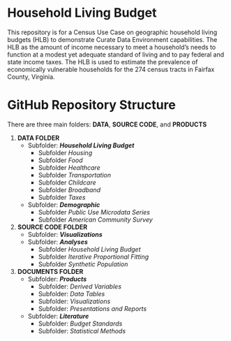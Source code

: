 # Household Living Budget
This repository is for a Census Use Case on geographic household living budgets (HLB) to demonstrate Curate Data Environment capabilities. The HLB as the amount of income necessary to meet a household’s needs to function at a modest yet adequate standard of living and to pay federal and state income taxes. The HLB is used to estimate the prevalence of economically vulnerable households for the 274 census tracts in Fairfax County, Virginia. 

# GitHub Repository Structure
There are three main folders: **DATA**, **SOURCE CODE**, and **PRODUCTS**
1. **DATA FOLDER**
   - Subfolder: ***Household Living Budget***
     - Subfolder *Housing*
     - Subfolder *Food*
     - Subfolder *Healthcare*        
     - Subfolder *Transportation* 
     - Subfolder *Childcare* 
     - Subfolder *Broadband*
     - Subfolder *Taxes*
   - Subfolder: ***Demographic***
     - Subfolder *Public Use Microdata Series*
     - Subfolder *American Community Survey*
2. **SOURCE CODE FOLDER**
   - Subfolder: ***Visualizations***
   - Subfolder: ***Analyses***
     - Subfolder *Household Living Budget*
     - Subfolder *Iterative Proportional Fitting*
     - Subfolder *Synthetic Population*
3. **DOCUMENTS FOLDER**
   - Subfolder: ***Products***
     - Subfolder: *Derived Variables* 
     - Subfolder: *Data Tables*
     - Subfolder: *Visualizations*
     - Subfolder: *Presentations and Reports*
   - Subfolder: ***Literature***
     - Subfolder: *Budget Standards*
     - Subfolder: *Statistical Methods*
     
